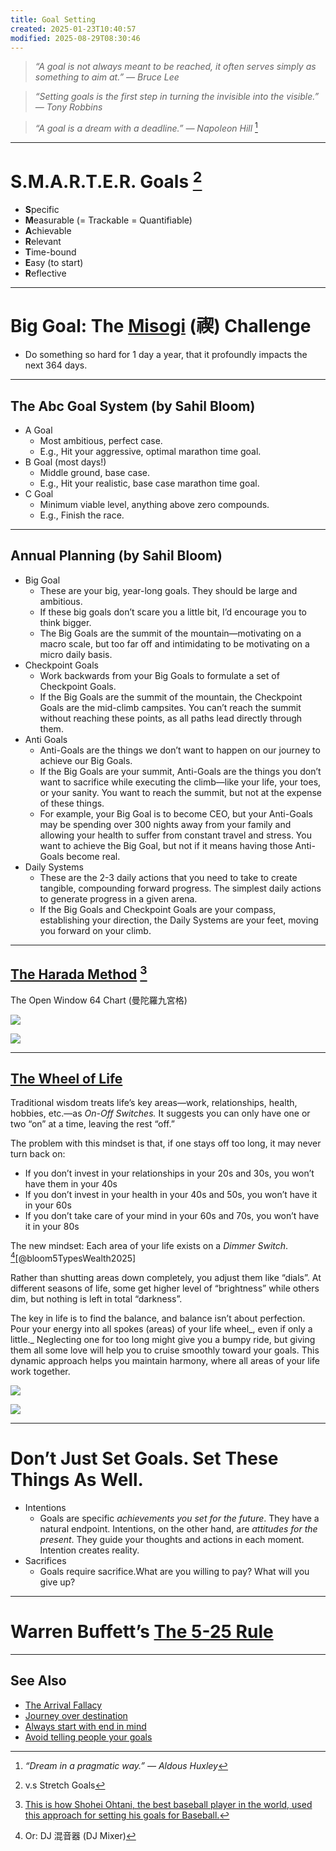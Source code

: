 ```yaml
---
title: Goal Setting
created: 2025-01-23T10:40:57
modified: 2025-08-29T08:30:46
---
```


> _“A goal is not always meant to be reached, it often serves simply as something to aim at.” — Bruce Lee_

> _“Setting goals is the first step in turning the invisible into the visible.” — Tony Robbins_

> _“A goal is a dream with a deadline.” — Napoleon Hill_ [^1]

---

# S.M.A.R.T.E.R. Goals [^2]

* **S**pecific
* **M**easurable (= Trackable = Quantifiable)
* **A**chievable
* **R**elevant
* **T**ime-bound
* **E**asy (to start)
* **R**eflective

---

# Big Goal: The [Misogi](https://www.google.com/search?q=Misogi) (禊) Challenge

* Do something so hard for 1 day a year, that it profoundly impacts the next 364 days.

---

## The Abc Goal System (by Sahil Bloom)

* A Goal
	* Most ambitious, perfect case.
	* E.g., Hit your aggressive, optimal marathon time goal.
* B Goal (most days!)
	* Middle ground, base case.
	* E.g., Hit your realistic, base case marathon time goal.
* C Goal
	* Minimum viable level, anything above zero compounds.
	* E.g., Finish the race.

---

## Annual Planning (by Sahil Bloom)

* Big Goal
	* These are your big, year-long goals. They should be large and ambitious.
	* If these big goals don’t scare you a little bit, I’d encourage you to think bigger.
	* The Big Goals are the summit of the mountain—motivating on a macro scale, but too far off and intimidating to be motivating on a micro daily basis.
* Checkpoint Goals
	* Work backwards from your Big Goals to formulate a set of Checkpoint Goals.
	* If the Big Goals are the summit of the mountain, the Checkpoint Goals are the mid-climb campsites. You can’t reach the summit without reaching these points, as all paths lead directly through them.
* Anti Goals
	* Anti-Goals are the things we don’t want to happen on our journey to achieve our Big Goals.
	* If the Big Goals are your summit, Anti-Goals are the things you don’t want to sacrifice while executing the climb—like your life, your toes, or your sanity. You want to reach the summit, but not at the expense of these things.
	* For example, your Big Goal is to become CEO, but your Anti-Goals may be spending over 300 nights away from your family and allowing your health to suffer from constant travel and stress. You want to achieve the Big Goal, but not if it means having those Anti-Goals become real.
* Daily Systems
	* These are the 2-3 daily actions that you need to take to create tangible, compounding forward progress. The simplest daily actions to generate progress in a given arena.
	* If the Big Goals and Checkpoint Goals are your compass, establishing your direction, the Daily Systems are your feet, moving you forward on your climb.

---

## [The Harada Method](https://theharadamethod.com/about-the-method) [^3]

The Open Window 64 Chart (曼陀羅九宮格)

![](../_attachments/6f4c2aa5fa18b1a5d243d85423c9ebd6.png)

![](../_attachments/986f32407054d1d07ad29fa02571d9b2.png)

---

## [The Wheel of Life](https://wheeloflife.noomii.com/)

Traditional wisdom treats life’s key areas—work, relationships, health, hobbies, etc.—as _On-Off Switches._ It suggests you can only have one or two “on” at a time, leaving the rest “off.”

The problem with this mindset is that, if one stays off too long, it may never turn back on:

* If you don’t invest in your relationships in your 20s and 30s, you won’t have them in your 40s
* If you don’t invest in your health in your 40s and 50s, you won’t have it in your 60s
* If you don’t take care of your mind in your 60s and 70s, you won’t have it in your 80s

The new mindset: Each area of your life exists on a _Dimmer Switch_. [^4][@bloom5TypesWealth2025]

Rather than shutting areas down completely, you adjust them like “dials”. At different seasons of life, some get higher level of “brightness” while others dim, but nothing is left in total “darkness”.

The key in life is to find the balance, and balance isn’t about perfection. Pour your energy into all spokes (areas) of your life wheel_, even if only a little._ Neglecting one for too long might give you a bumpy ride, but giving them all some love will help you to cruise smoothly toward your goals. This dynamic approach helps you maintain harmony, where all areas of your life work together.

![](../_attachments/f3a9f4c4007bda7d81cc2c54610a0513.png)

![](../_attachments/57790b385fc436204b85b8237f88d827.png)

---

# Don’t Just Set Goals. Set These Things As Well.

* Intentions
	* Goals are specific _achievements you set for the future_. They have a natural endpoint. Intentions, on the other hand, are _attitudes for the present_. They guide your thoughts and actions in each moment. Intention creates reality.
* Sacrifices
	* Goals require sacrifice.What are you willing to pay? What will you give up?

---

# Warren Buffett’s [The 5-25 Rule](the-5-25-rule.md)

---

## See Also

* [The Arrival Fallacy](The%20Arrival%20Fallacy.md)
* [Journey over destination](Journey%20over%20destination.md)
* [Always start with end in mind](always-start-with-end-in-mind.md)
* [Avoid telling people your goals](avoid-telling-people-your-goals.md)

[^1]: _“Dream in a pragmatic way.” — Aldous Huxley_
[^2]: v.s Stretch Goals
[^3]: [This is how Shohei Ohtani, the best baseball player in the world, used this approach for setting his goals for Baseball.](https://www.reddit.com/r/GetMotivated/comments/11yzglu/image_shohei_ohtani_created_this_chart_when_he/)
[^4]: Or: DJ 混音器 (DJ Mixer)
